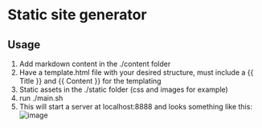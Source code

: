 # Static site generator

## Usage
1. Add markdown content in the ./content folder
2. Have a template.html file with your desired structure, must include a {{ Title }} and {{ Content }} for the templating
3. Static assets in the ./static folder (css and images for example)
4. run ./main.sh
5. This will start a server at localhost:8888 and looks something like this: ![image](https://github.com/Insanityandme/static-site-generator/assets/1380257/799f7793-49b3-4ccd-8f04-b53b150838f2)
 
